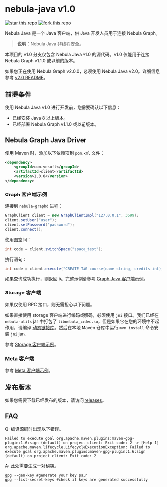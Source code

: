 # nebula-java v1.0

[![star this repo](http://githubbadges.com/star.svg?user=vesoft-inc&repo=nebula-java&style=default)](https://github.com/vesoft-inc/nebula-java)
[![fork this repo](http://githubbadges.com/fork.svg?user=vesoft-inc&repo=nebula-java&style=default)](https://github.com/vesoft-inc/nebula-java/fork)

Nebula Java 是一个 Java 客户端，供 Java 开发人员用于连接 Nebula Graph。

> **说明**：Nebula Java 非线程安全。

本项目的 v1.0 分支仅包含 Nebula Java v1.0 的源代码。v1.0 仅能用于连接 Nebula Graph v1.1.0 或以前的版本。

如果您正在使用 Nebula Graph v2.0.0，必须使用 Nebula Java v2.0。详细信息参考 [v2.0 README](https://github.com/vesoft-inc/nebula-java)。

## 前提条件

使用 Nebula Java v1.0 进行开发前，您需要确认以下信息：

- 已经安装 Java 8 以上版本。
- 已经部署 Nebula Graph v1.1.0 或以前版本。

## Nebula Graph Java Driver

使用 Maven 时，添加以下依赖项到 `pom.xml` 文件：

```xml
<dependency>
    <groupId>com.vesoft</groupId>
    <artifactId>client</artifactId>
    <version>1.0.0</version>
</dependency>
```

### Graph 客户端示例

连接到 `nebula-graphd` 进程：

```java
GraphClient client = new GraphClientImpl("127.0.0.1", 3699);
client.setUser("user");
client.setPassword("password");
client.connect();
```

使用图空间：

```java
int code = client.switchSpace("space_test");
```

执行语句：

```java
int code = client.execute("CREATE TAG course(name string, credits int);");
```

如果查询成功执行，则返回 `0`。完整示例请参考 [Graph Java 客户端示例](./examples/src/main/java/com/vesoft/nebula/examples/GraphClientExample.java)。

### Storage 客户端

如果仅使用 RPC 接口，则无需担心以下问题。

如果直接使用 storage 客户端进行编码或解码，必须使用 `jni` 接口。我们已经在 `nebula-utils` jar 中打包了 `libnebula_codec.so`，但是如果它在您的环境中不起作用，请编译 [动态链接库](https://github.com/vesoft-inc/nebula/tree/master/src/jni)。然后在本地 Maven 仓库中运行 `mvn install` 命令安装 `jni` jar。

参考 [Storage 客户端示例](https://github.com/vesoft-inc/nebula-java/blob/master/examples/src/main/java/com/vesoft/nebula/examples/StorageClientExample.java)。

### Meta 客户端

参考 [Meta 客户端示例](https://github.com/vesoft-inc/nebula-java/blob/master/examples/src/main/java/com/vesoft/nebula/examples/MetaClientExample.java)。

## 发布版本

如果您需要下载已经发布的版本，请访问 [releases](https://github.com/vesoft-inc/nebula-java/releases)。

## FAQ

Q: 编译源码时出现以下错误。

```text
Failed to execute goal org.apache.maven.plugins:maven-gpg-plugin:1.6:sign (default) on project client: Exit code: 2 -> [Help 1]
org.apache.maven.lifecycle.LifecycleExecutionException: Failed to execute goal org.apache.maven.plugins:maven-gpg-plugin:1.6:sign (default) on project client: Exit code: 2
```

A: 此处需要生成一对秘钥。

```text
gpg --gen-key #generate your key pair
gpg --list-secret-keys #check if keys are generated successfully
```
